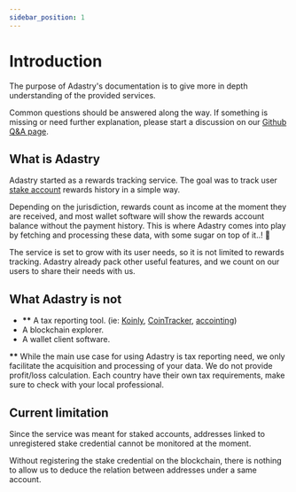 ```yaml
---
sidebar_position: 1
---
```


# Introduction

The purpose of Adastry's documentation is to give more in depth understanding of the provided services.

Common questions should be answered along the way. If something is missing or need further explanation,
please start a discussion on our
[Github Q&A page](https://github.com/PaskLab/adastry-ui/discussions/categories/q-a).

## What is Adastry

Adastry started as a rewards tracking service.
The goal was to track user [stake account](/learn/docs/definitions#account) rewards history in a simple way.

Depending on the jurisdiction, rewards count as income at the moment they are received, and most wallet
software will show the rewards account balance without the payment history. This is where Adastry comes
into play by fetching and processing these data, with some sugar on top of it..! 🍰

The service is set to grow with its user needs, so it is not limited to rewards tracking. Adastry already
pack other useful features, and we count on our users to share their needs with us.

## What Adastry is not

- __**__ A tax reporting tool. (ie: [Koinly](https://koinly.io/), [CoinTracker](https://www.cointracker.io/),
[accointing](https://www.accointing.com/))
- A blockchain explorer.
- A wallet client software.

__**__ While the main use case for using Adastry is tax reporting need, we only facilitate the acquisition and
processing of your data. We do not provide profit/loss calculation. Each country have their own tax requirements,
make sure to check with your local professional.

## Current limitation

Since the service was meant for staked accounts, addresses linked to unregistered stake credential cannot
be monitored at the moment.

Without registering the stake credential on the blockchain, there is nothing to allow us to deduce the relation
between addresses under a same account.



